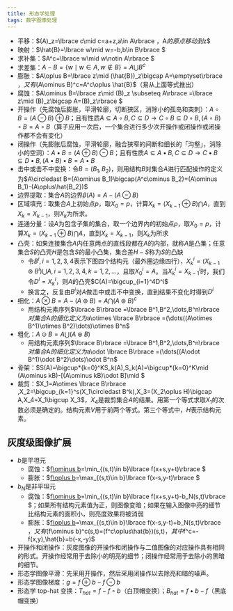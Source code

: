 ```yaml
---
title: 形态学处理
tags: 数字图像处理
---
```


- 平移：$(A)_z=\lbrace c\mid c=a+z,a\in A\rbrace $，$A$的原点移动到$z$
- 映射：$\hat{B}=\lbrace w\mid w=-b,b\in B\rbrace $
- 求补集：$A^c=\lbrace w\mid w\notin A\rbrace $
- 求差集：$A-B=\lbrace w\mid w\in A,w \notin B\rbrace =A\bigcup B^c$
- 膨胀：$A\oplus B=\lbrace z\mid (\hat{B})_z\bigcap A=\emptyset\rbrace $，又有$(A\ominus B)^c=A^c\oplus \hat{B}$（易从上面等式推出）
- 腐蚀：$A\ominus B=\lbrace z\mid (B)_z \subseteq A\rbrace =\lbrace z\mid (B)_z\bigcap A=(B)_z\rbrace $
- 开操作（先腐蚀后膨胀，平滑轮廓，切断狭区，消除小的孤岛和突刺）：$A\circ B=(A\ominus B)\oplus B$；且有性质$A\subseteq A\circ B,C\subseteq D \to C\circ B \subseteq D\circ B,(A \circ B)\circ B=A\circ B$（算子应用一次后，一个集合进行多少次开操作或闭操作或闭操作都不会有变化）
- 闭操作（先膨胀后腐蚀，平滑轮廓，融合狭窄的间断和细长的「沟壑」，消除小的空洞）：$A\bullet B=(A\oplus B)\ominus B$；且有性质$A\subseteq A\bullet B,C\subseteq D \to C\bullet B \subseteq D\bullet B,(A \bullet B)\bullet B=A\bullet B$
- 击中或击不中变换：令$B=(B_1,B_2)$，则用结构$B$对集合$A$进行匹配操作的定义为$A\circledast B=(A\ominus B_1)\bigcap(A^c\ominus B_2)=(A\ominus B_1)-(A\oplus\hat{B_2})$
- 边界提取：集合$A$的边界$\beta(A)=A-(A\ominus B)$
- 区域填充：取集合$A$上初始点$p$，取$X_0=p$，计算$X_k=(X_{k-1}\oplus B)\bigcap A$，直到$X_k=X_{k-1}$，则$X_k$为所求。
- 连通分量：设$A$为包含子集的集合，取一个边界内的初始点$p$，取$X_0=p$，计算$X_k=(X_{k-1}\oplus B)\bigcap A$，直到$X_k=X_{k-1}$，则$X_k$为所求
- 凸壳：如果连接集合$A$内任意两点的直线段都在$A$的内部，就称$A$是凸集；任意集合$S$的凸壳$H$是包含$S$的最小凸集，集合差$H-S$称为$S$的凸缺
  - 令$B^i,i=1,2,3,4$表示下图四个结构元（最外圈边缘四行），$X_k^i=(X_{k-1}\circledast B^i)\bigcup A ,i=1,2,3,4,k=1,2,\dots$，且取$X_0^i=A$。当$X_k^i=X_{k-1}^i$时，我们令$D^i=X_k^i$，则$A$的凸壳$C(A)=\bigcup_{i=1}^4D^i$
  - 换言之，反复由$B^i$对$A$做击中或击不中变换，直到结果不变化时得到$D^i$
- 细化：$A\otimes B=A-(A\circledast B)=A\bigcap(A\circledast B)^c$
  - 用结构元素序列$\lbrace B\rbrace =\lbrace B^1,B^2,\dots,B^n\rbrace $对集合$A$的细化定义为$a\otimes \lbrace B\rbrace =(\dots((A\otimes B^1)\otimes B^2)\dots)\otimes B^n$
- 粗化：$A\odot B=A\bigcup (A\circledast B)$
  - 用结构元素序列$\lbrace B\rbrace =\lbrace B^1,B^2,\dots,B^n\rbrace $对集合$A$的细化定义为$a\odot \lbrace B\rbrace =(\dots((A\odot B^1)\odot B^2)\dots)\odot B^n$
- 骨架：$S(A)=\bigcup*{k=0}^KS_k(A),S_k(A)=\bigcup*{k=0}^K\mid (A\ominus kB)-[(A\ominus kB)\odot B]\mid $
- 裁剪：$X_1=A\otimes \lbrace B\rbrace ,X_2=\bigcup_{k=1}^s(X_1\circledast B^k),X_3=(X_2\oplus H)\bigcap A,X_4=X_1\bigcup X_3$，$X_4$是裁剪集合$A$的结果。用第一个等式求取$X_1$的次数必须是确定的。结构元素$V$用于前两个等式。第三个等式中，$H$表示结构元素。

## 灰度级图像扩展

- $b$是平坦元
  - 腐蚀：$[f\ominus b](x,y)=\min_{(s,t)\in b}\lbrace f(x+s,y+t)\rbrace $
  - 膨胀：$[f\oplus b](x,y)=\max_{(s,t)\in b}\lbrace f(x-s,y-t)\rbrace $
- $b_N$是非平坦元
  - 腐蚀：$[f\ominus b](x,y)=\min_{(s,t)\in b}\lbrace f(x+s,y+t)-b_N(s,t)\rbrace $；如果所有结构元素值为正，则图像变暗；如果在输入图像中亮的细节比结构元素的面积小，则亮度效果将被消弱
  - 膨胀：$[f\oplus b](x,y)=\max_{(s,t)\in b}\lbrace f(x-s,y-t)+b_N(s,t)\rbrace $，又有$(f\ominus b)^c(s,t)=(f^c\oplus\hat{b})(s,t)$，其中$f^c=-f(x,y),\hat{b}=b(-x,-y)$
- 开操作和闭操作：灰度图像的开操作和闭操作与二值图像的对应操作具有相同的形式。开操作经常用于去除小的明亮的细节；闭操作经常用于去除小的黑暗的细节。
- 形态学图像平滑：先采用开操作，然后采用闭操作以去除亮和暗的噪声。
- 形态学图像梯度：$g=f\oplus b-f\ominus b$
- 形态学 top-hat 变换：$T_{hat}=f-f\circ b$（白顶帽变换）；$B_{hat}=f\bullet b-f$（黑底帽变换）
